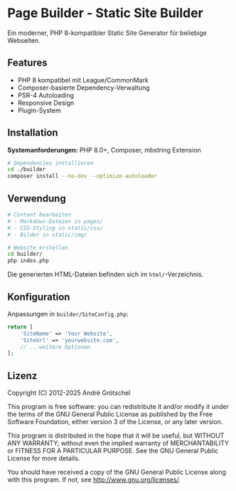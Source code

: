# Page Builder - Static Site Builder

Ein moderner, PHP 8-kompatibler Static Site Generator für beliebige Webseiten.

## Features

- PHP 8 kompatibel mit League/CommonMark
- Composer-basierte Dependency-Verwaltung
- PSR-4 Autoloading
- Responsive Design
- Plugin-System

## Installation

**Systemanforderungen:** PHP 8.0+, Composer, mbstring Extension

```bash
# Dependencies installieren
cd ./builder
composer install --no-dev --optimize-autoloader
```

## Verwendung

```bash
# Content bearbeiten
# - Markdown-Dateien in pages/
# - CSS-Styling in static/css/
# - Bilder in static/img/

# Website erstellen
cd builder/
php index.php
```

Die generierten HTML-Dateien befinden sich im `html/`-Verzeichnis.

## Konfiguration

Anpassungen in `builder/SiteConfig.php`:

```php
return [
    'SiteName' => 'Your Website',
    'SiteUrl' => 'yourwebsite.com',
    // ...weitere Optionen
];
```

## Lizenz

Copyright (C) 2012-2025 André Grötschel

This program is free software: you can redistribute it and/or modify
it under the terms of the GNU General Public License as published by
the Free Software Foundation, either version 3 of the License, or
any later version.

This program is distributed in the hope that it will be useful,
but WITHOUT ANY WARRANTY; without even the implied warranty of
MERCHANTABILITY or FITNESS FOR A PARTICULAR PURPOSE. See the
GNU General Public License for more details.

You should have received a copy of the GNU General Public License
along with this program. If not, see <http://www.gnu.org/licenses/>.